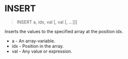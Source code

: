 # INSERT

> INSERT a, idx, val [, val [, ...]]]

Inserts the values to the specified array at the position idx.


* a - An array-variable.
* idx - Position in the array.
* val - Any value or expression.

